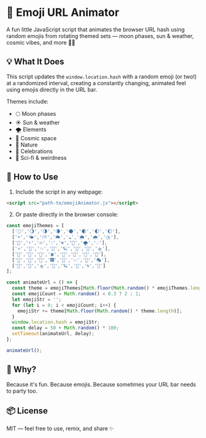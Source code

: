 # 🔁 Emoji URL Animator

A fun little JavaScript script that animates the browser URL hash using random emojis from rotating themed sets — moon phases, sun & weather, cosmic vibes, and more 🌈✨

## 💡 What It Does

This script updates the `window.location.hash` with a random emoji (or two!) at a randomized interval, creating a constantly changing, animated feel using emojis directly in the URL bar.

Themes include:
- 🌕 Moon phases
- ☀️ Sun & weather
- 🌪️ Elements
- 🌌 Cosmic space
- 🌸 Nature
- 🎉 Celebrations
- 👾 Sci-fi & weirdness

## 🚀 How to Use

1. Include the script in any webpage:
```html
<script src="path-to/emojiAnimator.js"></script>
```

2. Or paste directly in the browser console:
```js
const emojiThemes = [
  ['🌕','🌖','🌗','🌘','🌑','🌒','🌓','🌔'],
  ['☀️','🌤️','⛅','🌥️','☁️','🌦️','🌧️','⛈️'],
  ['🌈','⚡','🔥','💧','❄️','💨','🌪️','☄️'],
  ['⭐','🌟','✨','💫','🪐','🌌','🌠','🛸'],
  ['🌸','🌻','🌼','🍀','🍄','🌹','🌷','🌺'],
  ['🎉','🎊','🎇','🎆','🧨','💥','🎈','🎭'],
  ['👾','🤖','🛸','🚀','🪐','🔮','🌀','🧬']
];

const animateUrl = () => {
  const theme = emojiThemes[Math.floor(Math.random() * emojiThemes.length)];
  const emojiCount = Math.random() < 0.3 ? 2 : 1;
  let emojiStr = '';
  for (let i = 0; i < emojiCount; i++) {
    emojiStr += theme[Math.floor(Math.random() * theme.length)];
  }
  window.location.hash = emojiStr;
  const delay = 50 + Math.random() * 100;
  setTimeout(animateUrl, delay);
};

animateUrl();
```

## 🎨 Why?

Because it's fun. Because emojis. Because sometimes your URL bar needs to party too.

## 📦 License

MIT — feel free to use, remix, and share ✨
